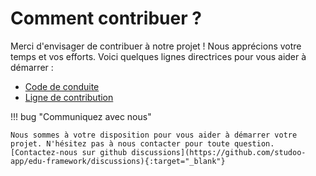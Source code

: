 # Comment contribuer ?

Merci d'envisager de contribuer à notre projet ! Nous apprécions votre temps et vos efforts. Voici quelques lignes directrices pour vous aider à démarrer :

- [Code de conduite](code_of_conduct.md)
- [Ligne de contribution](contributing.md)

!!! bug "Communiquez avec nous"

    Nous sommes à votre disposition pour vous aider à démarrer votre projet. N'hésitez pas à nous contacter pour toute question.
    [Contactez-nous sur github discussions](https://github.com/studoo-app/edu-framework/discussions){:target="_blank"}